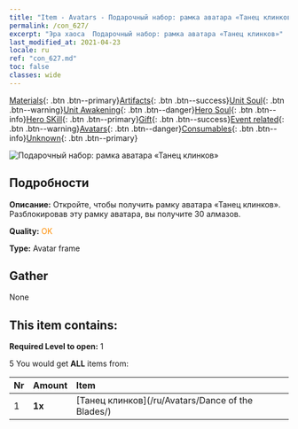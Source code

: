 ```yaml
---
title: "Item - Avatars - Подарочный набор: рамка аватара «Танец клинков»"
permalink: /con_627/
excerpt: "Эра хаоса  Подарочный набор: рамка аватара «Танец клинков»"
last_modified_at: 2021-04-23
locale: ru
ref: "con_627.md"
toc: false
classes: wide
---
```

 [Materials](/ItemsRU/){: .btn .btn--primary}[Artifacts](/ItemsRU/Artifacts/){: .btn .btn--success}[Unit Soul](/ItemsRU/UnitSoul/){: .btn .btn--warning}[Unit Awakening](/ItemsRU/UnitAwakening/){: .btn .btn--danger}[Hero Soul](/ItemsRU/HeroSoul/){: .btn .btn--info}[Hero SKill](/ItemsRU/HeroSkill/){: .btn .btn--primary}[Gift](/ItemsRU/Gift/){: .btn .btn--success}[Event related](/ItemsRU/Events/){: .btn .btn--warning}[Avatars](/ItemsRU/Avatars/){: .btn .btn--danger}[Consumables](/ItemsRU/Consumables/){: .btn .btn--info}[Unknown](/ItemsRU/Unknown/){: .btn .btn--primary}

 ![Подарочный набор: рамка аватара «Танец клинков»](/images/t/i_907003.png)

## Подробности
 **Описание:** Откройте, чтобы получить рамку аватара «Танец клинков». Разблокировав эту рамку аватара, вы получите 30 алмазов.

 **Quality:** <span style="color: #FF8C00">OK</span>

 **Type:** Avatar frame

## Gather

  None

## This item contains:

 **Required Level to open:** 1

 5 You would get **ALL** items  from:

  | Nr | Amount |     Item    |
  |:---|:-------|:------------|
  | 1 |  **1x** | [Танец клинков](/ru/Avatars/Dance of the Blades/) |  | 
